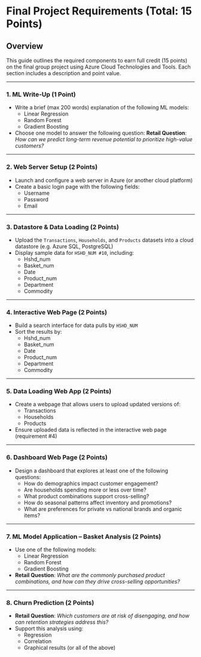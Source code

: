 # Final Project Requirements (Total: 15 Points)

## Overview

This guide outlines the required components to earn full credit (15 points) on the final group project using Azure Cloud Technologies and Tools. Each section includes a description and point value.

---

### 1. ML Write-Up (1 Point)

- Write a brief (max 200 words) explanation of the following ML models:
  - Linear Regression
  - Random Forest
  - Gradient Boosting
- Choose one model to answer the following question:
  **Retail Question**: *How can we predict long-term revenue potential to prioritize high-value customers?*

---

### 2. Web Server Setup (2 Points)

- Launch and configure a web server in Azure (or another cloud platform)
- Create a basic login page with the following fields:
  - Username
  - Password
  - Email

---

### 3. Datastore & Data Loading (2 Points)

- Upload the `Transactions`, `Households`, and `Products` datasets into a cloud datastore (e.g. Azure SQL, PostgreSQL)
- Display sample data for `HSHD_NUM #10`, including:
  - Hshd_num
  - Basket_num
  - Date
  - Product_num
  - Department
  - Commodity

---

### 4. Interactive Web Page (2 Points)

- Build a search interface for data pulls by `HSHD_NUM`
- Sort the results by:
  - Hshd_num
  - Basket_num
  - Date
  - Product_num
  - Department
  - Commodity

---

### 5. Data Loading Web App (2 Points)

- Create a webpage that allows users to upload updated versions of:
  - Transactions
  - Households
  - Products
- Ensure uploaded data is reflected in the interactive web page (requirement #4)

---

### 6. Dashboard Web Page (2 Points)

- Design a dashboard that explores at least one of the following questions:
  - How do demographics impact customer engagement?
  - Are households spending more or less over time?
  - What product combinations support cross-selling?
  - How do seasonal patterns affect inventory and promotions?
  - What are preferences for private vs national brands and organic items?

---

### 7. ML Model Application – Basket Analysis (2 Points)

- Use one of the following models:
  - Linear Regression
  - Random Forest
  - Gradient Boosting
- **Retail Question**: *What are the commonly purchased product combinations, and how can they drive cross-selling opportunities?*

---

### 8. Churn Prediction (2 Points)

- **Retail Question**: *Which customers are at risk of disengaging, and how can retention strategies address this?*
- Support this analysis using:
  - Regression
  - Correlation
  - Graphical results (or all of the above)

